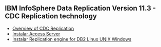 ## IBM InfoSphere Data Replication Version 11.3 - CDC Replication technology

* [Overview of CDC Replication](guia/OverviewCDCReplication.rst) 
* [Instalar Access Server](guia/accessserver.rst) 
* [Instalar Replication engine for DB2 Linux UNIX Windows](guia/agentedb2.rst)



